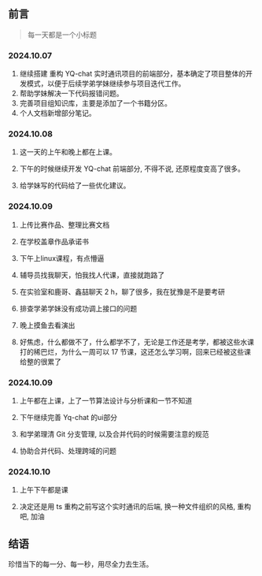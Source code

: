 ## 前言

> 每一天都是一个小标题

### 2024.10.07

1. 继续搭建 重构 YQ-chat 实时通讯项目的前端部分，基本确定了项目整体的开发模式，以便于后续学弟学妹继续参与项目迭代工作。
2. 帮助学妹解决一下代码报错问题。
3. 完善项目组知识库，主要是添加了一个书籍分区。
4. 个人文档新增部分笔记。

### 2024.10.08

1. 这一天的上午和晚上都在上课。

2. 下午的时候继续开发 YQ-chat 前端部分, 不得不说, 还原程度变高了很多。

3. 给学妹写的代码给了一些优化建议。

### 2024.10.09

1. 上传比赛作品、整理比赛文档
  
2. 在学校盖章作品承诺书

3. 下午上linux课程，有点懵逼

4. 辅导员找我聊天，怕我找人代课，直接就跑路了

5. 在实验室和鹿哥、鑫喆聊天 2 h，聊了很多，我在犹豫是不是要考研

6. 排查学弟学妹没有成功调上接口的问题

7. 晚上摸鱼去看演出

8. 好焦虑，什么都做不了，什么都学不了，无论是工作还是考学，都被这些水课打的稀巴烂，为什么一周可以 17 节课，这还怎么学习啊，回来已经被这些课给整的很累了

### 2024.10.09

1. 上午都在上课，上了一节算法设计与分析课和一节不知道

2. 下午继续完善 Yq-chat 的ui部分

3. 和学弟理清 Git 分支管理, 以及合并代码的时候需要注意的规范

4. 协助合并代码、处理跨域的问题

### 2024.10.10

1. 上午下午都是课

2. 决定还是用 ts 重构之前写这个实时通讯的后端, 换一种文件组织的风格, 重构吧, 加油

## 结语

珍惜当下的每一分、每一秒，用尽全力去生活。

